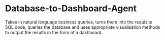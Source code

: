 # Database-to-Dashboard-Agent
Takes in natural language business queries, turns them into the requisite SQL code, queries the database and uses appropriate visualisation methods to output the results in the form of a dashboard.
